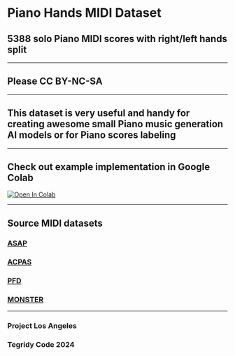 # Piano Hands MIDI Dataset
## 5388 solo Piano MIDI scores with right/left hands split

***

## Please CC BY-NC-SA

***

## This dataset is very useful and handy for creating awesome small Piano music generation AI models or for Piano scores labeling

***

## Check out example implementation in Google Colab

[![Open In Colab][colab-badge]][colab-notebook1]

[colab-notebook1]: <https://colab.research.google.com/github/asigalov61/Tegridy-MIDI-Dataset/blob/master/Piano_Hands_Maker.ipynb>
[colab-badge]: <https://colab.research.google.com/assets/colab-badge.svg>

***

## Source MIDI datasets

### [ASAP](https://github.com/fosfrancesco/asap-dataset)
### [ACPAS](https://github.com/cheriell/ACPAS-dataset)
### [PFD](https://beam.kisarazu.ac.jp/~saito/research/PianoFingeringDataset/)
### [MONSTER](https://github.com/asigalov61/Monster-MIDI-Dataset)

***

### Project Los Angeles
### Tegridy Code 2024
